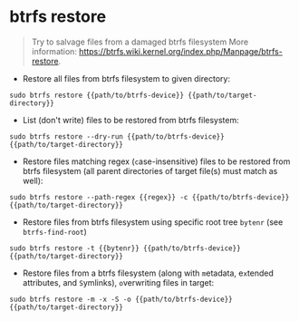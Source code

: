 # btrfs restore

> Try to salvage files from a damaged btrfs filesystem
> More information: <https://btrfs.wiki.kernel.org/index.php/Manpage/btrfs-restore>.

- Restore all files from btrfs filesystem to given directory:

`sudo btrfs restore {{path/to/btrfs-device}} {{path/to/target-directory}}`

- List (don't write) files to be restored from btrfs filesystem:

`sudo btrfs restore --dry-run {{path/to/btrfs-device}} {{path/to/target-directory}}`

- Restore files matching regex (`c`ase-insensitive) files to be restored from btrfs filesystem (all parent directories of target file(s) must match as well):

`sudo btrfs restore --path-regex {{regex}} -c {{path/to/btrfs-device}} {{path/to/target-directory}}`

- Restore files from btrfs filesystem using specific root tree `bytenr` (see `btrfs-find-root`)

`sudo btrfs restore -t {{bytenr}} {{path/to/btrfs-device}} {{path/to/target-directory}}`

- Restore files from a btrfs filesystem (along with `m`etadata, e`x`tended attributes, and `S`ymlinks), `o`verwriting files in target:

`sudo btrfs restore -m -x -S -o {{path/to/btrfs-device}} {{path/to/target-directory}}`
